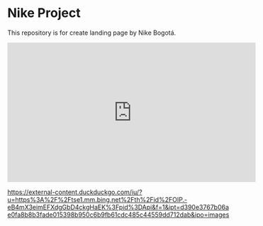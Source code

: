 # Nike Project

This repository is for create landing page by Nike Bogotá.


<iframe width="560" height="315" src="https://www.youtube.com/embed/MbtnZMxQwHE?si=a34mdWUCyBTnkhaG" title="YouTube video player" frameborder="0" allow="accelerometer; autoplay; clipboard-write; encrypted-media; gyroscope; picture-in-picture; web-share" referrerpolicy="strict-origin-when-cross-origin" allowfullscreen></iframe>


https://external-content.duckduckgo.com/iu/?u=https%3A%2F%2Ftse1.mm.bing.net%2Fth%2Fid%2FOIP.-eB4mX3eimEFXdgGbD4ckgHaEK%3Fpid%3DApi&f=1&ipt=d390e3767b06ae0fa8b8b3fade015398b950c6b9fb61cdc485c44559dd712dab&ipo=images